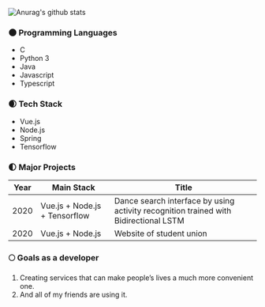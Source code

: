 ![Anurag's github stats](https://github-readme-stats.vercel.app/api?username=ekffhd&title_color=fceecc&text_color=ffffff&show_icons=true&icon_color=cdafcf&bg_color=45,7e6396,5f4b72)

### 🌑 Programming Languages
- C
- Python 3
- Java
- Javascript
- Typescript

### 🌒 Tech Stack
- Vue.js
- Node.js
- Spring
- Tensorflow

### 🌓 Major Projects
|Year|Main Stack|Title|
|--|--|-----|
|2020|Vue.js + Node.js + Tensorflow| Dance search interface by using activity recognition trained with Bidirectional LSTM|
|2020|Vue.js + Node.js|Website of student union |

### 🌕 Goals as a developer
1. Creating services that can make people’s lives a much more convenient one.
2. And all of my friends are using it.
